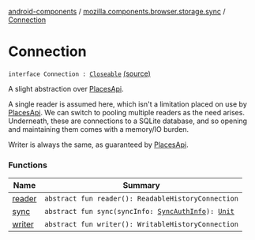 [android-components](../../index.md) / [mozilla.components.browser.storage.sync](../index.md) / [Connection](./index.md)

# Connection

`interface Connection : `[`Closeable`](https://developer.android.com/reference/java/io/Closeable.html) [(source)](https://github.com/mozilla-mobile/android-components/blob/master/components/browser/storage-sync/src/main/java/mozilla/components/browser/storage/sync/Connection.kt#L25)

A slight abstraction over [PlacesApi](#).

A single reader is assumed here, which isn't a limitation placed on use by [PlacesApi](#).
We can switch to pooling multiple readers as the need arises. Underneath, these are connections
to a SQLite database, and so opening and maintaining them comes with a memory/IO burden.

Writer is always the same, as guaranteed by [PlacesApi](#).

### Functions

| Name | Summary |
|---|---|
| [reader](reader.md) | `abstract fun reader(): ReadableHistoryConnection` |
| [sync](sync.md) | `abstract fun sync(syncInfo: `[`SyncAuthInfo`](../-sync-auth-info.md)`): `[`Unit`](https://kotlinlang.org/api/latest/jvm/stdlib/kotlin/-unit/index.html) |
| [writer](writer.md) | `abstract fun writer(): WritableHistoryConnection` |
